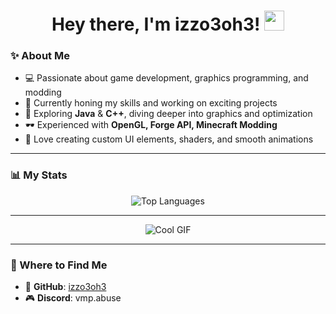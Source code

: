 <h1 align="center">Hey there, I'm izzo3oh3! <img src="https://github.com/blackcater/blackcater/raw/main/images/Hi.gif" height="32"/></h1>

### ✨ About Me

- 💻 Passionate about game development, graphics programming, and modding  
- 🔭 Currently honing my skills and working on exciting projects  
- 🌱 Exploring **Java** & **C++**, diving deeper into graphics and optimization  
- 🕶 Experienced with **OpenGL, Forge API, Minecraft Modding**  
- 🎨 Love creating custom UI elements, shaders, and smooth animations  

---

### 📊 My Stats

<div align="center">
    <img src="https://github-readme-stats.vercel.app/api/top-langs/?username=izzo3oh3&layout=compact&hide_border=true&hide=html,css,makefile&bg_color=0b0912&title_color=3c305f&text_color=241d39&icon_color=241d39" alt="Top Languages" />
</div>

---

<div align="center">
    <img src="https://cdn.discordapp.com/attachments/1322973293212602451/1335331079602573404/98286a2243ada070aef5a6925dd3bc54.gif?ex=679fc77a&is=679e75fa&hm=0bec052cbe5e52cd43a359bfcbdbd99bc26470efb34a48efa99115eaa97ed692&" alt="Cool GIF" />
</div>

---

### 📌 Where to Find Me
- 🔗 **GitHub**: [izzo3oh3](https://github.com/izzo3oh3)  
- 🎮 **Discord**: vmp.abuse  
